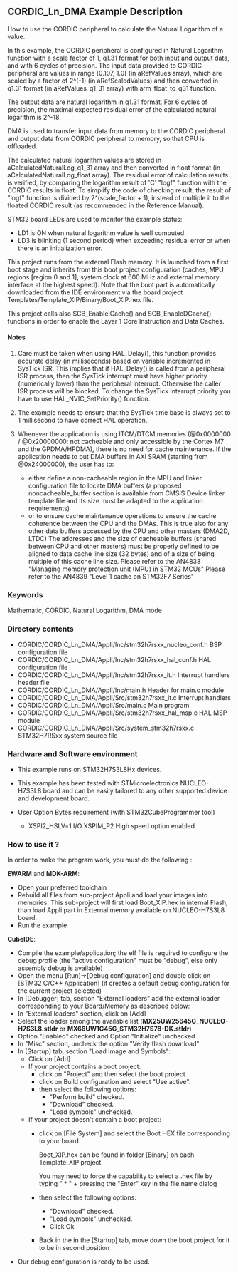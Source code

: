 ## <b>CORDIC_Ln_DMA Example Description</b>

How to use the CORDIC peripheral to calculate the Natural Logarithm of a value.

In this example, the CORDIC peripheral is configured in Natural Logarithm function with a scale factor of 1, q1.31
format for both input and output data, and with 6 cycles of precision.
The input data provided to CORDIC peripheral are values in range [0.107, 1.0[ (in aRefValues array), which are scaled
by a factor of 2^(-1) (in aRefScaledValues) and then converted in q1.31 format (in aRefValues_q1_31 array) with arm_float_to_q31 function.

The output data are natural logarithm in q1.31 format.
For 6 cycles of precision, the maximal expected residual error of the calculated natural logarithm is 2^-18.

DMA is used to transfer input data from memory to the CORDIC peripheral and output data from CORDIC peripheral to memory, so that CPU is offloaded.

The calculated natural logarithm values are stored in aCalculatedNaturalLog_q1_31 array and then converted in float format (in aCalculatedNaturalLog_float array).
The residual error of calculation results is verified, by comparing the logarithm result of 'C' "logf" function with the CORDIC results in float.
To simplify the code of checking result, the result of "logf" function is divided by 2^(scale_factor + 1), 
instead of multiple it to the floated CORDIC result (as recommended in the Reference Manual).

STM32 board LEDs are used to monitor the example status:
  - LD1 is ON when natural logarithm value is well computed.
  - LD3 is blinking (1 second period) when exceeding residual error or when there is an initialization error.

This project runs from the external Flash memory. It is launched from a first boot stage and inherits from this boot project
configuration (caches, MPU regions [region 0 and 1], system clock at 600 MHz and external memory interface at the highest speed).
Note that the boot part is automatically downloaded from the IDE environment via the board project Templates/Template_XIP/Binary/Boot_XIP.hex file.

This project calls also SCB_EnableICache() and SCB_EnableDCache() functions in order to enable
the Layer 1 Core Instruction and Data Caches.

#### <b>Notes</b>

 1. Care must be taken when using HAL_Delay(), this function provides accurate delay (in milliseconds)
    based on variable incremented in SysTick ISR. This implies that if HAL_Delay() is called from
    a peripheral ISR process, then the SysTick interrupt must have higher priority (numerically lower)
    than the peripheral interrupt. Otherwise the caller ISR process will be blocked.
    To change the SysTick interrupt priority you have to use HAL_NVIC_SetPriority() function.

 2. The example needs to ensure that the SysTick time base is always set to 1 millisecond
    to have correct HAL operation.

 3. Whenever the application is using ITCM/DTCM memories (@0x0000000 / @0x20000000: not cacheable and only accessible
    by the Cortex M7 and the GPDMA/HPDMA), there is no need for cache maintenance.
    If the application needs to put DMA buffers in AXI SRAM (starting from @0x24000000), the user has to:
    - either define a non-cacheable region in the MPU and linker configuration file to locate DMA buffers
      (a proposed noncacheable_buffer section is available from CMSIS Device linker template file and its size must
      be adapted to the application requirements)
    - or to ensure cache maintenance operations to ensure the cache coherence between the CPU and the DMAs.
    This is true also for any other data buffers accessed by the CPU and other masters (DMA2D, LTDC)
    The addresses and the size of cacheable buffers (shared between CPU and other masters)
    must be properly defined to be aligned to data cache line size (32 bytes) and of a size of being multiple
    of this cache line size.
    Please refer to the AN4838 "Managing memory protection unit (MPU) in STM32 MCUs"
    Please refer to the AN4839 "Level 1 cache on STM32F7 Series"

### <b>Keywords</b>

Mathematic, CORDIC, Natural Logarithm, DMA mode

### <b>Directory contents</b>
  - CORDIC/CORDIC_Ln_DMA/Appli/Inc/stm32h7rsxx_nucleo_conf.h  BSP configuration file
  - CORDIC/CORDIC_Ln_DMA/Appli/Inc/stm32h7rsxx_hal_conf.h     HAL configuration file
  - CORDIC/CORDIC_Ln_DMA/Appli/Inc/stm32h7rsxx_it.h           Interrupt handlers header file
  - CORDIC/CORDIC_Ln_DMA/Appli/Inc/main.h                     Header for main.c module
  - CORDIC/CORDIC_Ln_DMA/Appli/Src/stm32h7rsxx_it.c           Interrupt handlers
  - CORDIC/CORDIC_Ln_DMA/Appli/Src/main.c                     Main program
  - CORDIC/CORDIC_Ln_DMA/Appli/Src/stm32h7rsxx_hal_msp.c      HAL MSP module
  - CORDIC/CORDIC_Ln_DMA/Appli/Src/system_stm32h7rsxx.c       STM32H7RSxx system source file

### <b>Hardware and Software environment</b>

  - This example runs on STM32H7S3L8Hx devices.

  - This example has been tested with STMicroelectronics NUCLEO-H7S3L8
    board and can be easily tailored to any other supported device
    and development board.
	
  - User Option Bytes requirement (with STM32CubeProgrammer tool)

    - XSPI2_HSLV=1     I/O XSPIM_P2 High speed option enabled

### <b>How to use it ?</b>

In order to make the program work, you must do the following :

**EWARM** and **MDK-ARM**:

 - Open your preferred toolchain
 - Rebuild all files from sub-project Appli and load your images into memories: This sub-project will first load Boot_XIP.hex in internal Flash,
   than load Appli part in External memory available on NUCLEO-H7S3L8 board.
 - Run the example

**CubeIDE**:

 - Compile the example/application; the elf file is required to configure the debug profile (the "active configuration" must be "debug", else only assembly debug is available)
 - Open the menu [Run]->[Debug configuration] and double click on  [STM32 C/C++ Application] (it creates a default debug configuration for the current project selected)
 - In [Debugger] tab, section "External  loaders" add the external loader corresponding to your Board/Memory as described below:
 - In "External loaders" section, click on [Add]
 - Select the loader among the available list (**MX25UW25645G_NUCLEO-H7S3L8.stldr** or **MX66UW1G45G_STM32H7S78-DK.stldr**)
 - Option "Enabled" checked and Option "Initialize" unchecked
 - In "Misc" section, uncheck the option "Verify flash download"
 - In [Startup] tab, section "Load Image and Symbols":
   - Click on [Add]
   - If your project contains a boot project:
     - click on "Project" and then select the boot project.
     - click on Build configuration and select "Use active".
     - then select the following options:
       - "Perform build" checked.
       - "Download" checked.
       - "Load symbols" unchecked.
   - If your project doesn't contain a boot project:
     - click on [File System] and select the Boot HEX file corresponding to your board

        Boot_XIP.hex can be found in folder [Binary] on each Template_XIP project

        You may need to force the capability to select a .hex file by typing " * " + pressing the "Enter" key in the file name dialog

     - then select the following options:
       - "Download"      checked.
       - "Load symbols" unchecked.
       - Click Ok
     - Back in the in the [Startup] tab, move down the boot project for it to be in second position
 - Our debug configuration is ready to be used.


